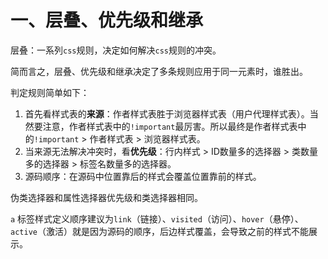 # 一、层叠、优先级和继承
 
  层叠：一系列`css`规则，决定如何解决`css`规则的冲突。
  
  简而言之，层叠、优先级和继承决定了多条规则应用于同一元素时，谁胜出。
  
  判定规则简单如下：
  
  1. 首先看样式表的**来源**：作者样式表胜于浏览器样式表（用户代理样式表）。当然要注意，作者样式表中的`!important`最厉害。所以最终是作者样式表中的`!important` > 作者样式表 > 浏览器样式表。
  2. 当来源无法解决冲突时，看**优先级**：行内样式 > ID数量多的选择器 > 类数量多的选择器 > 标签名数量多的选择器。
  3. 源码顺序：在源码中位置靠后的样式会覆盖位置靠前的样式。

伪类选择器和属性选择器优先级和类选择器相同。

`a` 标签样式定义顺序建议为`link`（链接）、`visited`（访问）、`hover`（悬停）、`active`（激活）就是因为源码的顺序，后边样式覆盖，会导致之前的样式不能展示。

